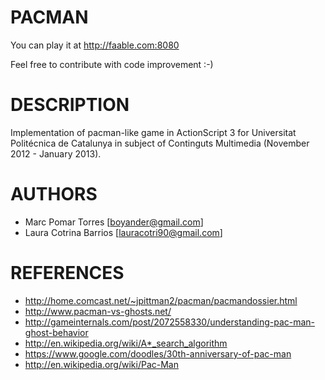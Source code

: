 PACMAN
======

You can play it at http://faable.com:8080

Feel free to contribute with code improvement :-)

DESCRIPTION
===========
Implementation of pacman-like game in ActionScript 3 for Universitat Politécnica de Catalunya 
in subject of Continguts Multimedia (November 2012 - January 2013). 

AUTHORS
=======
 - Marc Pomar Torres [boyander@gmail.com]
 - Laura Cotrina Barrios [lauracotri90@gmail.com] 

REFERENCES
==========
 - http://home.comcast.net/~jpittman2/pacman/pacmandossier.html
 - http://www.pacman-vs-ghosts.net/
 - http://gameinternals.com/post/2072558330/understanding-pac-man-ghost-behavior
 - http://en.wikipedia.org/wiki/A*_search_algorithm
 - https://www.google.com/doodles/30th-anniversary-of-pac-man
 - http://en.wikipedia.org/wiki/Pac-Man

